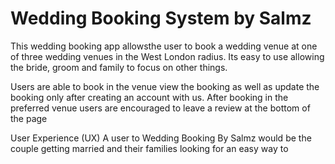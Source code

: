 # Wedding Booking System by Salmz
This wedding booking app allowsthe user to book a wedding venue at one of three wedding venues in the West London radius. Its easy to use allowing the bride, groom and family to focus on other things.

Users are able to book in the venue view the booking as well as update the booking only after creating an account with us. After booking in the preferred venue users are encouraged to leave a review at the bottom of the page 

User Experience (UX)
A user to Wedding Booking By Salmz would be the couple getting married and their families looking for an easy way to 